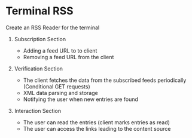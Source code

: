# Terminal RSS

Create an RSS Reader for the terminal

1. Subscription Section
    - Adding a feed URL to to client
    - Removing a feed URL from the client

2. Verification Section
    - The client fetches the data from the subscribed feeds periodically (Conditional GET requests)
    - XML data parsing and storage
    - Notifying the user when new entries are found

3. Interaction Section
    - The user can read the entries (client marks entries as read)
    - The user can access the links leading to the content source
